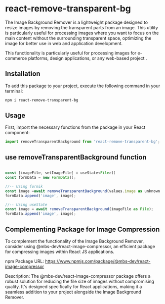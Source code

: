 # react-remove-transparent-bg

The Image Background Remover is a lightweight package designed to resize images by removing the transparent parts from an image. This utility is particularly useful for processing images where you want to focus on the main content without the surrounding transparent space, optimizing the image for better use in web and application development.

This functionality is particularly useful for processing images for e-commerce platforms, design applications, or any web-based project .

## Installation
To add this package to your project, execute the following command in your terminal:

```bash
npm i react-remove-transparent-bg

```
## Usage

First, import the necessary functions from the package in your React component:

```javascript
import removeTransparentBackground from 'react-remove-transparent-bg';

```
 ## use removeTransparentBackground function            

```javascript

const [imageFile, setImageFile] = useState<File>()
const formData = new FormData();

//-- Using formik
const image =await removeTransparentBackground(values.image as unknown as File)
formData.append('image', image);

//-- Using useState
const image = await removeTransparentBackground(imageFile as File);
formData.append('image', image);


```
## Complementing Package for Image Compression

To complement the functionality of the Image Background Remover, consider using @mbs-dev/react-image-compressor, an efficient package for compressing images within React JS applications.

npm Package URL: https://www.npmjs.com/package/@mbs-dev/react-image-compressor

Description: The @mbs-dev/react-image-compressor package offers a robust solution for reducing the file size of images without compromising quality. It's designed specifically for React applications, making it a seamless addition to your project alongside the Image Background Remover.